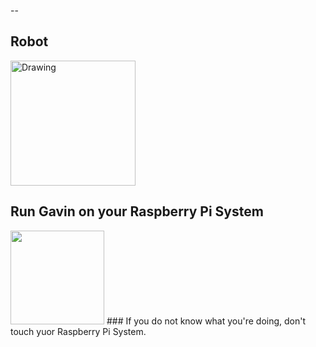 --

## Robot
<img src="http://d2kmb61w1swc5t.cloudfront.net/images/Actobotics_Kit-03.jpg" alt="Drawing" width="200" height="200"/>

## Run Gavin on your Raspberry Pi System

<img src="http://www.iconarchive.com/download/i103481/paomedia/small-n-flat/sign-warning.ico" width="150" height="150"/> ### If you do not know what you're doing, don't touch yuor Raspberry Pi System.


